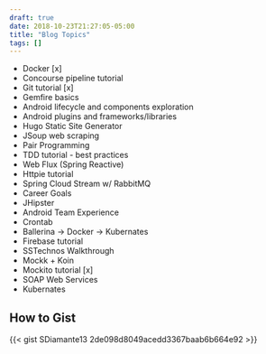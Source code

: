 ```yaml
--- 
draft: true
date: 2018-10-23T21:27:05-05:00
title: "Blog Topics"
tags: []
---
```


* Docker [x]
* Concourse pipeline tutorial
* Git tutorial [x]
* Gemfire basics
* Android lifecycle and components exploration
* Android plugins and frameworks/libraries
* Hugo Static Site Generator
* JSoup web scraping
* Pair Programming
* TDD tutorial - best practices
* Web Flux (Spring Reactive) 
* Httpie tutorial
* Spring Cloud Stream w/ RabbitMQ
* Career Goals
* JHipster
* Android Team Experience
* Crontab
* Ballerina -> Docker -> Kubernates
* Firebase tutorial
* SSTechnos Walkthrough
* Mockk + Koin
* Mockito tutorial [x]
* SOAP Web Services
* Kubernates

## How to Gist

{{< gist SDiamante13 2de098d8049acedd3367baab6b664e92 >}}



